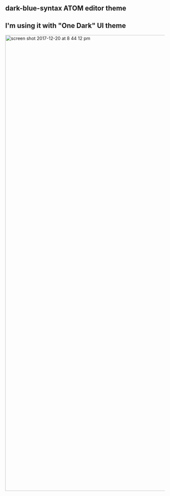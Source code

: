 ## dark-blue-syntax ATOM editor theme

## I'm using it with "One Dark" UI theme

<img width="1440" alt="screen shot 2017-12-20 at 8 44 12 pm" src="https://user-images.githubusercontent.com/16528284/34236967-23b6f7d2-e5c8-11e7-9493-8a8d98bcaaaa.png">
